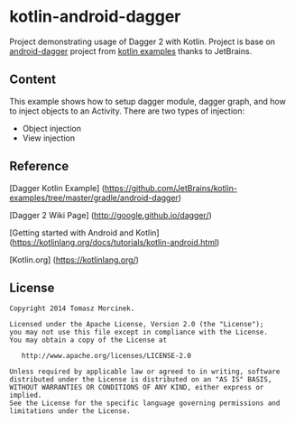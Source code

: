 kotlin-android-dagger
================

Project demonstrating usage of Dagger 2 with Kotlin.
Project is base on [android-dagger](https://github.com/JetBrains/kotlin-examples/tree/master/gradle/android-dagger) project from [kotlin examples](https://github.com/JetBrains/kotlin-examples) thanks to JetBrains.


Content
-------

This example shows how to setup dagger module, dagger graph, and how to inject objects to an Activity. 
There are two types of injection:
 
 - Object injection 
 - View injection


Reference
-------

[Dagger Kotlin Example] (https://github.com/JetBrains/kotlin-examples/tree/master/gradle/android-dagger)

[Dagger 2 Wiki Page] (http://google.github.io/dagger/)

[Getting started with Android and Kotlin] (https://kotlinlang.org/docs/tutorials/kotlin-android.html)

[Kotlin.org] (https://kotlinlang.org/)



License
-------

    Copyright 2014 Tomasz Morcinek.

    Licensed under the Apache License, Version 2.0 (the "License");
    you may not use this file except in compliance with the License.
    You may obtain a copy of the License at

       http://www.apache.org/licenses/LICENSE-2.0

    Unless required by applicable law or agreed to in writing, software
    distributed under the License is distributed on an "AS IS" BASIS,
    WITHOUT WARRANTIES OR CONDITIONS OF ANY KIND, either express or implied.
    See the License for the specific language governing permissions and
    limitations under the License.
